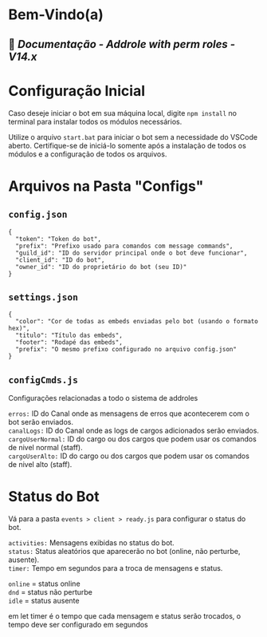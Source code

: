 # Bem-Vindo(a)
## 👑 _Documentação - Addrole with perm roles - V14.x_

# Configuração Inicial

Caso deseje iniciar o bot em sua máquina local, digite `npm install` no terminal para instalar todos os módulos necessários.

Utilize o arquivo `start.bat` para iniciar o bot sem a necessidade do VSCode aberto. Certifique-se de iniciá-lo somente após a instalação de todos os módulos e a configuração de todos os arquivos.

# Arquivos na Pasta "Configs"

## `config.json`

```
{
  "token": "Token do bot",
  "prefix": "Prefixo usado para comandos com message commands",
  "guild_id": "ID do servidor principal onde o bot deve funcionar",
  "client_id": "ID do bot",
  "owner_id": "ID do proprietário do bot (seu ID)"
}
```

## `settings.json`

```
{
  "color": "Cor de todas as embeds enviadas pelo bot (usando o formato hex)",
  "titulo": "Título das embeds",
  "footer": "Rodapé das embeds",
  "prefix": "O mesmo prefixo configurado no arquivo config.json"
}
```

## `configCmds.js`

Configurações relacionadas a todo o sistema de addroles

`erros:` ID do Canal onde as mensagens de erros que acontecerem com o bot serão enviados.<br>
`canalLogs:` ID do Canal onde as logs de cargos adicionados serão enviados.<br>
`cargoUserNormal:` ID do cargo ou dos cargos que podem usar os comandos de nivel normal (staff).<br>
`cargoUserAlto:` ID do cargo ou dos cargos que podem usar os comandos de nivel alto (staff).<br>

# Status do Bot

Vá para a pasta `events > client > ready.js` para configurar o status do bot.

`activities:` Mensagens exibidas no status do bot.<br>
`status:` Status aleatórios que aparecerão no bot (online, não perturbe, ausente).<br>
`timer:` Tempo em segundos para a troca de mensagens e status.<br>

`online` = status online<br>
`dnd` = status não perturbe<br>
`idle` = status ausente<br>

em let timer é o tempo que cada mensagem e status serão trocados, o tempo deve ser configurado em segundos